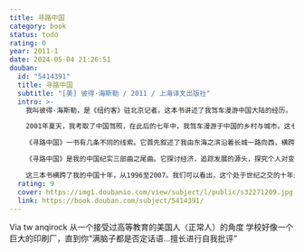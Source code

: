 ```yaml
---
title: 寻路中国
category: book
status: todo
rating: 0
year: 2011-1
date: 2024-05-04 21:26:51
douban:
  id: "5414391"
  title: 寻路中国
  subtitle: "[美] 彼得·海斯勒 / 2011 / 上海译文出版社"
  intro: >-
    我叫彼得·海斯勒，是《纽约客》驻北京记者。这本书讲述了我驾车漫游中国大陆的经历。

    2001年夏天，我考取了中国驾照，在此后的七年中，我驾车漫游于中国的乡村与城市。这七年也正是中国汽车业的高速发展期，单在北京一地，每天申领驾照的新人就有一千多，其中有好几年，乘用车销售额的年增长率超过了百分之五十。仅仅两年多的时间，中国政府在乡村所铺设的公路里程数，就超过了此前半个世纪的总量。

    《寻路中国》一书有几条不同的线索。它首先叙述了我由东海之滨沿着长城一路向西，横跨中国北方的万里行程；另一条线索集中讲述了一个因中国汽车业的高速发展而发生巨变的乡村，在这里，我特写了一个农民家庭由农而商的变化经历；最后，则是中国东南部一个工业小镇的城市生活场景。书中所描述的这种由农而工而商、乡村变身城市的发展，正是1978年改革以来中国所发生的最重要的变化。

    《寻路中国》是我的中国纪实三部曲之尾曲。它探讨经济，追踪发展的源头，探究个人对变革的应对。如前两本书那样，它研究中国的核心议题，但并不通过解读著名的政治或文化人物来实现这个目的，也不做宏观的大而无当的分析。它相信通过叙述普通中国人的经历来展现中国变革的实质。我经常在一地连续呆上数月、甚至数年，跟踪变化。我不会仅仅听主人公自己讲述，我会睁大眼睛，看着他们的故事在我面前一点点展开。

    这三本书横跨了我的中国十年，从1996至2007。我们可以看出，这个处于世纪之交的十年是中国历史上最关键的时期之一。正是在这十年中，中国经济实现了腾飞，中国对外部世界的影响力开始增大。更重要的是，这是邓小平去世后的第一个十年。在这十年中，中国历史的面貌开始变化，大规模的政治事件与强力领袖开始从中退却。相反，中国巨变的推动者变成了普通人——走向城市的农民、边学边干的企业家，他们的能量与决心是过去这十年中的决定因素。从《江城》到《甲骨文》再到《寻路中国》，我所讲述的都是他们的故事。
  rating: 9
  cover: https://img1.doubanio.com/view/subject/l/public/s32271209.jpg
  link: https://book.douban.com/subject/5414391/
---
```


Via tw anqirock 从一个接受过高等教育的美国人（正常人）的角度
学校好像一个巨大的印刷厂，直到你“满脑子都是否定话语…擅长进行自我批评”